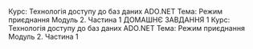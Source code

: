 Курс: Технологія доступу до баз даних ADO.NET
Тема: Режим приєднання
Модуль 2. Частина 1
ДОМАШНЄ ЗАВДАННЯ
1
Курс: Технологія доступу до баз даних ADO.NET
Тема: Режим приєднання
Модуль 2. Частина 1
